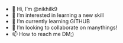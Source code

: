 - 👋 Hi, I’m @nikhilk9
- 👀 I’m interested in learning a new skill
- 🌱 I’m currently learning GITHUB
- 💞️ I’m looking to collaborate on manythings!
- 📫 How to reach me DM;)

<!---
nikhilk9/nikhilk9 is a ✨ special ✨ repository because its `README.md` (this file) appears on your GitHub profile.
You can click the Preview link to take a look at your changes.
--->
